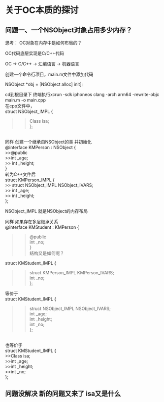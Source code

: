 关于OC本质的探讨
==
问题一、一个NSObject对象占用多少内存？
--
 思考： OC对象在内存中是如何布局的？<br> 
 
OC代码底层实现是C/C++代码<br> 

OC ->  C/C++  -> 汇编语言 -> 机器语言<br> 

创建一个命令行项目，main.m文件中添加代码<br> 

NSObject *obj = [NSObject alloc] init];<br> 

cd到根目录下 终端执行xcrun -sdk iphoneos clang -arch arm64 -rewrite-objc main.m -o main.cpp
<br> 
在cpp文件中，<br> 
struct NSObject_IMPL {<br> 
   >> Class isa;<br> 
};<br> 
<br> 
同样 创建一个继承自NSObject的类 并初始化<br> 
@interface KMPerson : NSObject {<br> 
>>@public <br> 
>>int _age;<br> 
>> int _height;<br> 
}<br> 
转为C++文件后<br> 
struct KMPerson_IMPL {<br> 
>> struct NSObject_IMPL NSObject_IVARS;<br> 
>> int _age;<br> 
>> int _height;<br> 
};<br> 

NSObject_IMPL 就是NSObject的内存布局<br> 

同样 如果存在多层继承关系 <br> 
@interface KMStudent : KMPerson {<br> 
>>@public<br> 
>>int _no;<br> 
            }<br> 
结构又是如何呢？

struct KMStudent_IMPL {<br> 
>>struct KMPerson_IMPL KMPerson_IVARS;<br> 
>>int _no;<br> 
};<br> 

等价于 <br> 
struct KMStudent_IMPL {<br> 
>>struct NSObject_IMPL NSObject_IVARS;<br> 
>>int _age;<br> 
>> int _height;<br> 
>>int _no;<br> 
};<br> 
<br> 
也等价于<br> 
struct KMStudent_IMPL {<br> 
>>Class isa;<br> 
>>int _age;<br> 
>>int _height;<br> 
>>int _no;<br> 
};<br> 

问题没解决 新的问题又来了 isa又是什么
--
